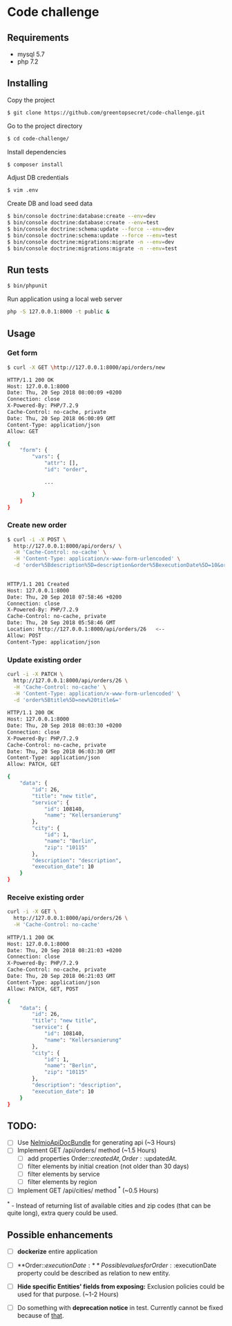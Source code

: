 # Code challenge

## Requirements
* mysql 5.7
* php 7.2

## Installing

Copy the project
```bash
$ git clone https://github.com/greentopsecret/code-challenge.git
```

Go to the project directory 
```bash
$ cd code-challenge/
```

Install dependencies
```bash
$ composer install
```

Adjust DB credentials 
```bash
$ vim .env

```

Create DB and load seed data
```bash
$ bin/console doctrine:database:create --env=dev
$ bin/console doctrine:database:create --env=test
$ bin/console doctrine:schema:update --force --env=dev
$ bin/console doctrine:schema:update --force --env=test
$ bin/console doctrine:migrations:migrate -n --env=dev
$ bin/console doctrine:migrations:migrate -n --env=test
```

## Run tests
```bash
$ bin/phpunit
```

Run application using a local web server
```bash
php -S 127.0.0.1:8000 -t public &
```

## Usage

### Get form
```bash
$ curl -X GET \http://127.0.0.1:8000/api/orders/new

HTTP/1.1 200 OK
Host: 127.0.0.1:8000
Date: Thu, 20 Sep 2018 08:00:09 +0200
Connection: close
X-Powered-By: PHP/7.2.9
Cache-Control: no-cache, private
Date: Thu, 20 Sep 2018 06:00:09 GMT
Content-Type: application/json
Allow: GET

{
    "form": {
        "vars": {
            "attr": [],
            "id": "order",

            ...

        }
    }
}

```

### Create new order
```bash
$ curl -i -X POST \
  http://127.0.0.1:8000/api/orders/ \
  -H 'Cache-Control: no-cache' \
  -H 'Content-Type: application/x-www-form-urlencoded' \
  -d 'order%5Bdescription%5D=description&order%5BexecutionDate%5D=10&order%5Bcity%5D=10115&order%5Bservice%5D=108140&order%5Btitle%5D=title'
  

HTTP/1.1 201 Created
Host: 127.0.0.1:8000
Date: Thu, 20 Sep 2018 07:58:46 +0200
Connection: close
X-Powered-By: PHP/7.2.9
Cache-Control: no-cache, private
Date: Thu, 20 Sep 2018 05:58:46 GMT
Location: http://127.0.0.1:8000/api/orders/26   <--
Allow: POST
Content-Type: application/json
```

### Update existing order
```bash
curl -i -X PATCH \
  http://127.0.0.1:8000/api/orders/26 \
  -H 'Cache-Control: no-cache' \
  -H 'Content-Type: application/x-www-form-urlencoded' \
  -d 'order%5Btitle%5D=new%20title&='
  
HTTP/1.1 200 OK
Host: 127.0.0.1:8000
Date: Thu, 20 Sep 2018 08:03:30 +0200
Connection: close
X-Powered-By: PHP/7.2.9
Cache-Control: no-cache, private
Date: Thu, 20 Sep 2018 06:03:30 GMT
Content-Type: application/json
Allow: PATCH, GET

{
    "data": {
        "id": 26,
        "title": "new title",
        "service": {
            "id": 108140,
            "name": "Kellersanierung"
        },
        "city": {
            "id": 1,
            "name": "Berlin",
            "zip": "10115"
        },
        "description": "description",
        "execution_date": 10
    }
}
```

### Receive existing order
```bash
curl -i -X GET \
  http://127.0.0.1:8000/api/orders/26 \
  -H 'Cache-Control: no-cache'
  
HTTP/1.1 200 OK
Host: 127.0.0.1:8000
Date: Thu, 20 Sep 2018 08:21:03 +0200
Connection: close
X-Powered-By: PHP/7.2.9
Cache-Control: no-cache, private
Date: Thu, 20 Sep 2018 06:21:03 GMT
Content-Type: application/json
Allow: PATCH, GET, POST

{
    "data": {
        "id": 26,
        "title": "new title",
        "service": {
            "id": 108140,
            "name": "Kellersanierung"
        },
        "city": {
            "id": 1,
            "name": "Berlin",
            "zip": "10115"
        },
        "description": "description",
        "execution_date": 10
    }
}
``` 


## TODO:
- [ ] Use [NelmioApiDocBundle](https://github.com/nelmio/NelmioApiDocBundle) for generating api (~3 Hours)
- [ ] Implement GET /api/orders/ method (~1.5 Hours)
    -  [ ] add properties Order::$createdAt, Order::$updatedAt.
    -  [ ] filter elements by initial creation (not older than 30 days)
    -  [ ] filter elements by service
    -  [ ] filter elements by region
- [ ] Implement GET /api/cities/ method <sup>*</sup> (~0.5 Hours)

<sup>*</sup> - Instead of returning list of available cities and zip codes (that can be quite long), extra query could be used.


## Possible enhancements
* [ ] **dockerize** entire application 
* [ ] **Order::$executionDate:** 
Possible values for Order::$executionDate property could be described as relation to new entity.
* [ ] **Hide specific Entities' fields from exposing:** 
Exclusion policies could be used for that purpose. (~1-2 Hours)
* [ ] Do something with **deprecation notice** in test. Currently cannot be fixed because of [that](https://github.com/symfony/symfony/issues/28119).
 